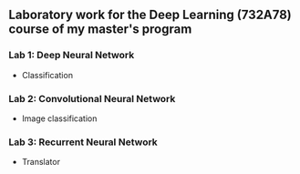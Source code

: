 ## Laboratory work for the Deep Learning (732A78) course of my master's program

### Lab 1: Deep Neural Network
- Classification

### Lab 2: Convolutional Neural Network
- Image classification

### Lab 3: Recurrent Neural Network
- Translator
